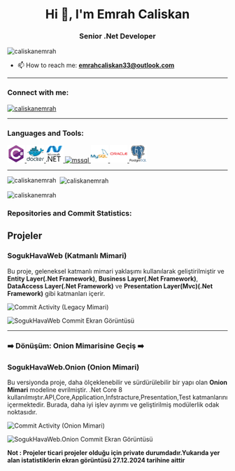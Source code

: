 <h1 align="center">Hi 👋, I'm Emrah Caliskan</h1>  
<h3 align="center">Senior .Net Developer</h3>

<p align="left">  
  <img src="https://komarev.com/ghpvc/?username=caliskanemrah&label=Profile%20views&color=0e75b6&style=flat" alt="caliskanemrah" />  
</p>

- 📫 How to reach me: **emrahcaliskan33@outlook.com**

---

<h3 align="left">Connect with me:</h3>
<p align="left">
  <a href="https://www.linkedin.com/in/caliskanemrah/" target="blank">  
    <img align="center" src="https://raw.githubusercontent.com/rahuldkjain/github-profile-readme-generator/master/src/images/icons/Social/linked-in-alt.svg" alt="caliskanemrah" height="30" width="40" />  
  </a>  
</p>

---

<h3 align="left">Languages and Tools:</h3>
<p align="left">  
  <a href="https://www.w3schools.com/cs/" target="_blank" rel="noreferrer">  
    <img src="https://raw.githubusercontent.com/devicons/devicon/master/icons/csharp/csharp-original.svg" alt="csharp" width="40" height="40" />  
  </a>  
  <a href="https://www.docker.com/" target="_blank" rel="noreferrer">  
    <img src="https://raw.githubusercontent.com/devicons/devicon/master/icons/docker/docker-original-wordmark.svg" alt="docker" width="40" height="40" />  
  </a>  
  <a href="https://dotnet.microsoft.com/" target="_blank" rel="noreferrer">  
    <img src="https://raw.githubusercontent.com/devicons/devicon/master/icons/dot-net/dot-net-original-wordmark.svg" alt="dotnet" width="40" height="40" />  
  </a>  
  <a href="https://www.microsoft.com/en-us/sql-server" target="_blank" rel="noreferrer">  
    <img src="https://www.svgrepo.com/show/303229/microsoft-sql-server-logo.svg" alt="mssql" width="40" height="40" />  
  </a>  
  <a href="https://www.mysql.com/" target="_blank" rel="noreferrer">  
    <img src="https://raw.githubusercontent.com/devicons/devicon/master/icons/mysql/mysql-original-wordmark.svg" alt="mysql" width="40" height="40" />  
  </a>  
  <a href="https://www.oracle.com/" target="_blank" rel="noreferrer">  
    <img src="https://raw.githubusercontent.com/devicons/devicon/master/icons/oracle/oracle-original.svg" alt="oracle" width="40" height="40" />  
  </a>  
  <a href="https://www.postgresql.org" target="_blank" rel="noreferrer">  
    <img src="https://raw.githubusercontent.com/devicons/devicon/master/icons/postgresql/postgresql-original-wordmark.svg" alt="postgresql" width="40" height="40" />  
  </a>  
</p>

---

<p align="left">
  <img align="left" src="https://github-readme-stats.vercel.app/api/top-langs?username=caliskanemrah&show_icons=true&locale=en&layout=compact" alt="caliskanemrah" />
</p>

<p>&nbsp;  
  <img align="center" src="https://github-readme-stats.vercel.app/api?username=caliskanemrah&show_icons=true&locale=en" alt="caliskanemrah" />  
</p>

<p>  
  <img align="center" src="https://github-readme-streak-stats.herokuapp.com/?user=caliskanemrah&" alt="caliskanemrah" />  
</p>


<h3 align="left">Repositories and Commit Statistics:</h3>

## Projeler

### SogukHavaWeb (Katmanlı Mimari)
Bu proje, geleneksel katmanlı mimari yaklaşımı kullanılarak geliştirilmiştir ve **Entity Layer(.Net Framework)**, **Business Layer(.Net Framework)**, **DataAccess Layer(.Net Framework)** ve **Presentation Layer(Mvc)(.Net Framework)** gibi katmanları içerir.

<p align="left">
  <img src="https://img.shields.io/github/commit-activity/y/username/SogukHavaWeb" alt="Commit Activity (Legacy Mimari)">
</p>

<p align="left">
  <img src="https://github.com/caliskanemrah/Assets/blob/88eb0d3feb384df7b2edfca70a0f3fab10b0f566/SogukHavaWeb%20Stats.png" alt="SogukHavaWeb Commit Ekran Görüntüsü">
</p>

---

### ➡️ Dönüşüm: Onion Mimarisine Geçiş ➡️

### SogukHavaWeb.Onion (Onion Mimari)
Bu versiyonda proje, daha ölçeklenebilir ve sürdürülebilir bir yapı olan **Onion Mimari** modeline evrilmiştir. .Net Core 8 kullanılmıştır.API,Core,Application,Infstracture,Presentation,Test katmanlarını içermektedir. Burada, daha iyi işlev ayırımı ve geliştirilmiş modülerlik odak noktasıdır.

<p align="left">
  <img src="https://img.shields.io/github/commit-activity/y/username/SogukHavaWeb.Onion" alt="Commit Activity (Onion Mimari)">
</p>

<p align="left">
  <img src="https://github.com/caliskanemrah/Assets/blob/9e4c2d75bae253379bd913dc2a8c9b1ff642e385/SogukHavaWeb.Onion%20Stats.png" alt="SogukHavaWeb.Onion Commit Ekran Görüntüsü">
</p>

<b>Not : Projeler ticari projeler olduğu için private durumdadır.Yukarıda yer alan istatistiklerin ekran görüntüsü 27.12.2024 tarihine aittir</b>

